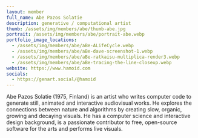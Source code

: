 ```yaml
---
layout: member
full_name: Abe Pazos Solatie
description: generative / computational artist
thumb: /assets/img/members/abe/thumb-abe.jpg
portrait: /assets/img/members/abe/portrait-abe.webp
portfolio_image_locations:
  - /assets/img/members/abe/aBe-ALifeCycle.webp
  - /assets/img/members/abe/aBe-dave-screenshot-1.webp
  - /assets/img/members/abe/aBe-ratkaisu-multiplica-render3.webp
  - /assets/img/members/abe/aBe-tracing-the-line-closeup.webp
website: https://www.hamoid.com
socials: 
  - https://genart.social/@hamoid
---
```

Abe Pazos Solatie (1975, Finland) is an artist who writes computer code to generate still, animated and interactive audiovisual works. He explores the connections between nature and algorithms by creating slow, organic, growing and decaying visuals. He has a computer science and interactive design background, is a passionate contributor to free, open-source software for the arts and performs live visuals.
